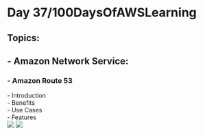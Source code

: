 <h1> Day 37/100DaysOfAWSLearning </h1>
<h2> Topics: </h2>

 <h2>  - Amazon Network Service: </h2>

<h3> - Amazon Route 53 </h3>
          - Introduction <br>
          - Benefits <br>
          - Use Cases <br>
          - Features <br>

<img src = "https://github.com/thetechgirlgita/100-days-of-aws-learning/blob/master/Images/Day37/37_1.jpg?raw=true">
<img src = "https://github.com/thetechgirlgita/100-days-of-aws-learning/blob/master/Images/Day37/37_2.jpg?raw=true">
